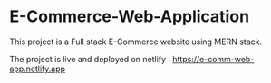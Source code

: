 # E-Commerce-Web-Application
This project is a Full stack E-Commerce website using MERN stack.

The project is live and deployed on netlify : https://e-comm-web-app.netlify.app
